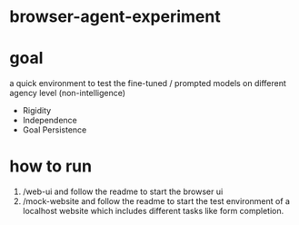 # browser-agent-experiment

# goal

a quick environment to test the fine-tuned / prompted models on different agency level (non-intelligence)

- Rigidity
- Independence
- Goal Persistence

# how to run

1. /web-ui and follow the readme to start the browser ui
2. /mock-website and follow the readme to start the test environment of a localhost website which includes different tasks like form completion.
